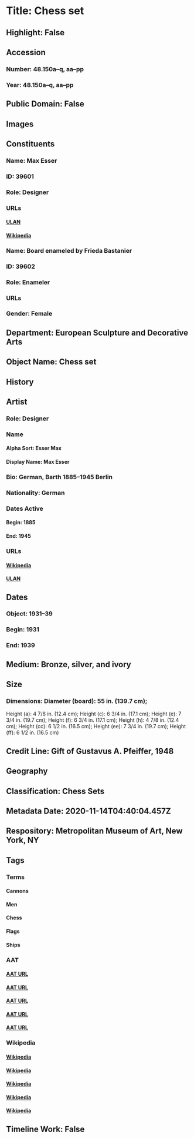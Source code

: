 # Title: Chess set
## Highlight: False
## Accession
### Number: 48.150a–q, aa–pp
### Year: 48.150a–q, aa–pp
## Public Domain: False
## Images
## Constituents
### Name: Max Esser
### ID: 39601
### Role: Designer
### URLs
#### [ULAN](http://vocab.getty.edu/page/ulan/500058430)
#### [Wikipedia](https://www.wikidata.org/wiki/Q1627017)
### Name: Board enameled by Frieda Bastanier
### ID: 39602
### Role: Enameler
### URLs
### Gender: Female
## Department: European Sculpture and Decorative Arts
## Object Name: Chess set
## History
## Artist
### Role: Designer
### Name
#### Alpha Sort: Esser Max
#### Display Name: Max Esser
### Bio: German, Barth 1885–1945 Berlin
### Nationality: German
### Dates Active
#### Begin: 1885
#### End: 1945
### URLs
#### [Wikipedia](https://www.wikidata.org/wiki/Q1627017)
#### [ULAN](http://vocab.getty.edu/page/ulan/500058430)
## Dates
### Object: 1931–39
### Begin: 1931
### End: 1939
## Medium: Bronze, silver, and ivory
## Size
### Dimensions: Diameter (board): 55 in. (139.7 cm);
Height (a): 4 7/8 in. (12.4 cm);
Height (c): 6 3/4 in. (17.1 cm);
Height (e): 7 3/4 in. (19.7 cm);
Height (f): 6 3/4 in. (17.1 cm);
Height (h): 4 7/8 in. (12.4 cm);
Height (cc): 6 1/2 in. (16.5 cm);
Height (ee): 7 3/4 in. (19.7 cm);
Height (ff): 6 1/2 in. (16.5 cm)
## Credit Line: Gift of Gustavus A. Pfeiffer, 1948
## Geography
## Classification: Chess Sets
## Metadata Date: 2020-11-14T04:40:04.457Z
## Respository: Metropolitan Museum of Art, New York, NY
## Tags
### Terms
#### Cannons
#### Men
#### Chess
#### Flags
#### Ships
### AAT
#### [AAT URL](http://vocab.getty.edu/page/aat/300036936)
#### [AAT URL](http://vocab.getty.edu/page/aat/300025928)
#### [AAT URL](http://vocab.getty.edu/page/aat/300222748)
#### [AAT URL](http://vocab.getty.edu/page/aat/300195678)
#### [AAT URL](http://vocab.getty.edu/page/aat/300082981)
### Wikipedia
#### [Wikipedia]()
#### [Wikipedia]()
#### [Wikipedia]()
#### [Wikipedia]()
#### [Wikipedia]()
## Timeline Work: False